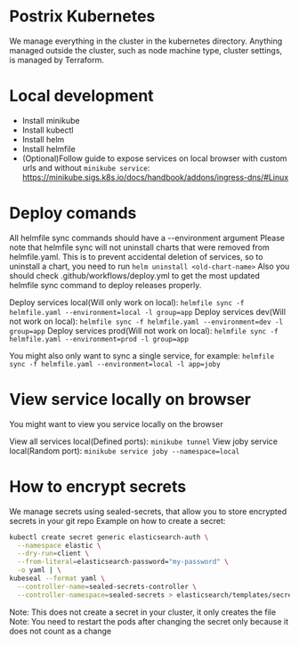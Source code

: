 # Postrix Kubernetes
We manage everything in the cluster in the kubernetes directory.
Anything managed outside the cluster, such as node machine type, cluster settings, is managed by Terraform.

# Local development
- Install minikube
- Install kubectl
- Install helm
- Install helmfile
- (Optional)Follow guide to expose services on local browser with custom urls and without `minikube service`: https://minikube.sigs.k8s.io/docs/handbook/addons/ingress-dns/#Linux

# Deploy comands
All helmfile sync commands should have a --environment argument
Please note that helmfile sync will not uninstall charts that were removed from helmfile.yaml.
This is to prevent accidental deletion of services, so to uninstall a chart, you need to run `helm uninstall <old-chart-name>`
Also you should check .github/workflows/deploy.yml to get the most updated helmfile sync command to deploy releases properly.

Deploy services local(Will only work on local): `helmfile sync -f helmfile.yaml --environment=local -l group=app`
Deploy services dev(Will not work on local): `helmfile sync -f helmfile.yaml --environment=dev -l group=app`
Deploy services prod(Will not work on local): `helmfile sync -f helmfile.yaml --environment=prod -l group=app`

You might also only want to sync a single service, for example: `helmfile sync -f helmfile.yaml --environment=local -l app=joby`

# View service locally on browser
You might want to view you service locally on the browser

View all services local(Defined ports): `minikube tunnel`
View joby service local(Random port): `minikube service joby --namespace=local`

# How to encrypt secrets
We manage secrets using sealed-secrets, that allow you to store encrypted secrets in your git repo
Example on how to create a secret:

```bash
kubectl create secret generic elasticsearch-auth \
  --namespace elastic \
  --dry-run=client \
  --from-literal=elasticsearch-password="my-password" \
  -o yaml | \
kubeseal --format yaml \
  --controller-name=sealed-secrets-controller \
  --controller-namespace=sealed-secrets > elasticsearch/templates/secret.yaml
```

Note: This does not create a secret in your cluster, it only creates the file
Note: You need to restart the pods after changing the secret only because it does not count as a change
